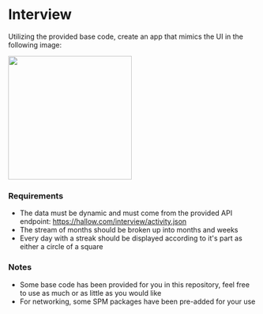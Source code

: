# Interview

Utilizing the provided base code, create an app that mimics the UI in the following image:

<img src="https://hallow.app/interview/ios_template.jpg" width="250">

### Requirements
* The data must be dynamic and must come from the provided API endpoint: 
	https://hallow.com/interview/activity.json
* The stream of months should be broken up into months and weeks
* Every day with a streak should be displayed according to it's part as either a circle of a square

### Notes
* Some base code has been provided for you in this repository, feel free to use as much or as little as you would like
* For networking, some SPM packages have been pre-added for your use

